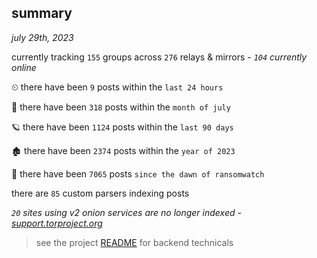 
## summary
_july 29th, 2023_

currently tracking `155` groups across `276` relays & mirrors - _`104` currently online_

⏲ there have been `9` posts within the `last 24 hours`

🦈 there have been `318` posts within the `month of july`

🪐 there have been `1124` posts within the `last 90 days`

🏚 there have been `2374` posts within the `year of 2023`

🦕 there have been `7065` posts `since the dawn of ransomwatch`

there are `85` custom parsers indexing posts

_`20` sites using v2 onion services are no longer indexed - [support.torproject.org](https://support.torproject.org/onionservices/v2-deprecation/)_

> see the project [README](https://github.com/joshhighet/ransomwatch#ransomwatch--) for backend technicals
